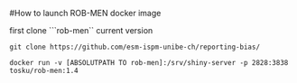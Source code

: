 #How to launch ROB-MEN docker image

first clone ```rob-men`` current version

```git clone https://github.com/esm-ispm-unibe-ch/reporting-bias/```

```docker run -v [ABSOLUTPATH TO rob-men]:/srv/shiny-server -p 2828:3838 tosku/rob-men:1.4```
